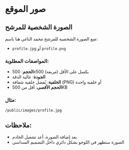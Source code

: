 # صور الموقع

## الصورة الشخصية للمرشح

ضع الصورة الشخصية للمرشح محمد الناغي هنا باسم:
- `profile.jpg` أو `profile.png`

### المواصفات المطلوبة:
- **الحجم**: 500x500 بكسل على الأقل (مربعة)
- **الجودة**: عالية الدقة
- **الخلفية**: يُفضل خلفية شفافة (PNG) أو خلفية واحدة
- **الحجم الأقصى**: أقل من 500KB

### مثال:
```
/public/images/profile.jpg
```

## ملاحظات:
- بعد إضافة الصورة، أعد تشغيل الخادم
- الصورة ستظهر في اللوجو بشكل دائري داخل التصميم السداسي
